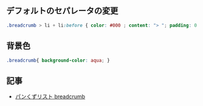 ## デフォルトのセパレータの変更

~~~css
.breadcrumb > li + li:before { color: #000 ; content: "> "; padding: 0 5px; }
~~~

## 背景色

~~~css 
.breadcrumb{ background-color: aqua; }
~~~

## 記事

- [パンくずリスト breadcrumb](http://bootstrap3-guide.com/compornent/breadcrumb.html)
